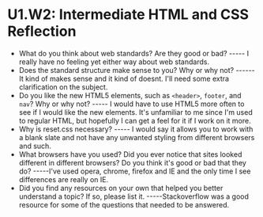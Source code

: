 # U1.W2: Intermediate HTML and CSS Reflection

* What do you think about web standards? Are they good or bad?
----- I really have no feeling yet either way about web standards. 
* Does the standard structure make sense to you? Why or why not?
------ It kind of makes sense and it kind of doesnt. I'll need some extra clarification on the subject.
* Do you like the new HTML5 elements, such as `<header>`, `footer`, and `nav`? Why or why not?
----- I would have to use HTML5 more often to see if I would like the new elements. It's unfamiliar to me since I'm used to regular HTML, but hopefully I can get a feel for it if I work on it more.
* Why is reset.css necessary? 
----- I would say it allows you to work with a blank slate and not have any unwanted styling from different browsers and such.
* What browsers have you used? Did you ever notice that sites looked different in different browsers? Do you think it's good or bad that they do?
-----I've used opera, chrome, firefox and IE and the only time I see differences are really on IE.
* Did you find any resources on your own that helped you better understand a topic? If so, please list it.
-----Stackoverflow was a good resource for some of the questions that needed to be answered.